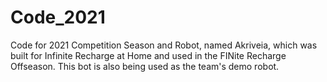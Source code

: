 # Code_2021
Code for 2021 Competition Season and Robot, named Akriveia, which was built for Infinite Recharge at Home and used in the FINite Recharge Offseason. This bot is also being used as the team's demo robot.
